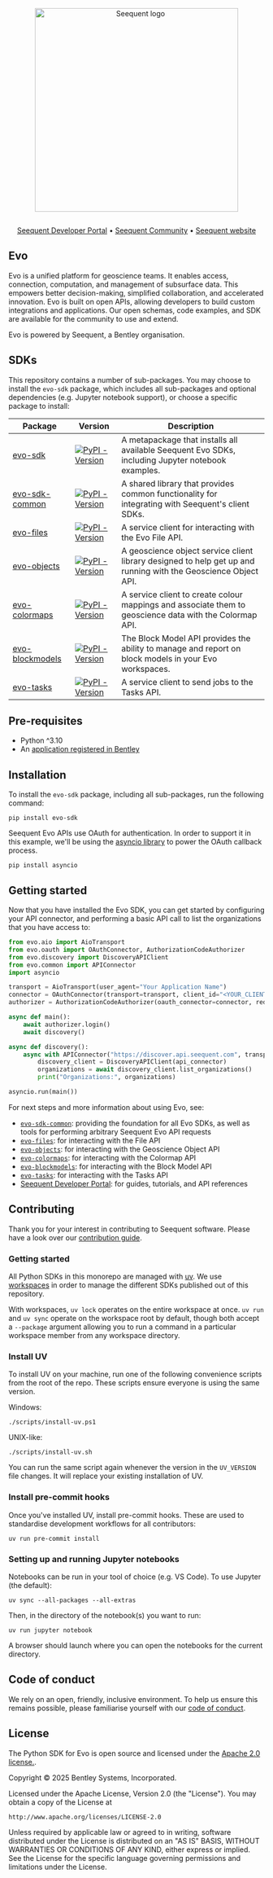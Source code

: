 <p align="center"><a href="https://seequent.com" target="_blank"><picture><source media="(prefers-color-scheme: dark)" srcset="https://developer.seequent.com/img/seequent-logo-dark.svg" alt="Seequent logo" width="400" /><img src="https://developer.seequent.com/img/seequent-logo.svg" alt="Seequent logo" width="400" /></picture></a></p>
<p align="center">
    <a href="https://github.com/SeequentEvo/evo-python-sdk/actions/workflows/run-all-tests.yaml"><img src="https://github.com/SeequentEvo/evo-python-sdk/actions/workflows/run-all-tests.yaml/badge.svg" alt="" /></a>
</p>
<p align="center">
    <a href="https://developer.seequent.com/" target="_blank">Seequent Developer Portal</a>
    &bull; <a href="https://community.seequent.com/group/19-evo" target="_blank">Seequent Community</a>
    &bull; <a href="https://seequent.com" target="_blank">Seequent website</a>
</p>

## Evo

Evo is a unified platform for geoscience teams. It enables access, connection, computation, and management of subsurface data. This empowers better decision-making, simplified collaboration, and accelerated innovation. Evo is built on open APIs, allowing developers to build custom integrations and applications. Our open schemas, code examples, and SDK are available for the community to use and extend.

Evo is powered by Seequent, a Bentley organisation.

## SDKs

This repository contains a number of sub-packages. You may choose to install the `evo-sdk` package, which includes all
sub-packages and optional dependencies (e.g. Jupyter notebook support), or choose a specific package to install:

| Package | Version | Description |
| --- | --- | --- |
| [evo-sdk](README.md) | <a href="https://pypi.org/project/evo-sdk/"><img alt="PyPI - Version" src="https://img.shields.io/pypi/v/evo-sdk" /></a> | A metapackage that installs all available Seequent Evo SDKs, including Jupyter notebook examples. |
| [evo-sdk-common](packages/evo-sdk-common/README.md) | <a href="https://pypi.org/project/evo-sdk-common/"><img alt="PyPI - Version" src="https://img.shields.io/pypi/v/evo-sdk-common" /></a> | A shared library that provides common functionality for integrating with Seequent's client SDKs. |
| [evo-files](packages/evo-files/README.md) | <a href="https://pypi.org/project/evo-files/"><img alt="PyPI - Version" src="https://img.shields.io/pypi/v/evo-files" /></a> | A service client for interacting with the Evo File API. |
| [evo-objects](packages/evo-objects/README.md) | <a href="https://pypi.org/project/evo-objects/"><img alt="PyPI - Version" src="https://img.shields.io/pypi/v/evo-objects" /></a> | A geoscience object service client library designed to help get up and running with the Geoscience Object API. |
| [evo-colormaps](packages/evo-colormaps/README.md)  | <a href="https://pypi.org/project/evo-colormaps/"><img alt="PyPI - Version" src="https://img.shields.io/pypi/v/evo-colormaps" /></a> | A service client to create colour mappings and associate them to geoscience data with the Colormap API.|
| [evo-blockmodels](packages/evo-blockmodels/README.md) | <a href="https://pypi.org/project/evo-blockmodels/"><img alt="PyPI - Version" src="https://img.shields.io/pypi/v/evo-blockmodels" /></a> | The Block Model API provides the ability to manage and report on block models in your Evo workspaces. |
| [evo-tasks](packages/evo-tasks/README.md)  | <a href="https://pypi.org/project/evo-tasks/"><img alt="PyPI - Version" src="https://img.shields.io/pypi/v/evo-tasks" /></a> | A service client to send jobs to the Tasks API.|

## Pre-requisites

* Python ^3.10
* An [application registered in Bentley](https://developer.bentley.com/register/?product=seequent-evo)

## Installation

To install the `evo-sdk` package, including all sub-packages, run the following command:

```shell
pip install evo-sdk
```

Seequent Evo APIs use OAuth for authentication. In order to support it in this example, we'll be using the
[asyncio library](https://pypi.org/project/asyncio/) to power the OAuth callback process.

```shell
pip install asyncio
```

## Getting started

Now that you have installed the Evo SDK, you can get started by configuring your API connector, and performing a
basic API call to list the organizations that you have access to:

```python
from evo.aio import AioTransport
from evo.oauth import OAuthConnector, AuthorizationCodeAuthorizer
from evo.discovery import DiscoveryAPIClient
from evo.common import APIConnector
import asyncio

transport = AioTransport(user_agent="Your Application Name")
connector = OAuthConnector(transport=transport, client_id="<YOUR_CLIENT_ID>")
authorizer = AuthorizationCodeAuthorizer(oauth_connector=connector, redirect_url="http://localhost:3000/signin-callback")

async def main():
    await authorizer.login()
    await discovery()

async def discovery():
    async with APIConnector("https://discover.api.seequent.com", transport, authorizer) as api_connector:
        discovery_client = DiscoveryAPIClient(api_connector)
        organizations = await discovery_client.list_organizations()
        print("Organizations:", organizations)

asyncio.run(main())
```

For next steps and more information about using Evo, see:
* [`evo-sdk-common`](packages/evo-sdk-common/README.md): providing the foundation for all Evo SDKs, as well as tools
  for performing arbitrary Seequent Evo API requests
* [`evo-files`](packages/evo-files/README.md): for interacting with the File API
* [`evo-objects`](packages/evo-objects/README.md): for interacting with the Geoscience Object API
* [`evo-colormaps`](packages/evo-colormaps/README.md): for interacting with the Colormap API
* [`evo-blockmodels`](packages/evo-blockmodels/README.md): for interacting with the Block Model API
* [`evo-tasks`](packages/evo-tasks/README.md): for interacting with the Tasks API
* [Seequent Developer Portal](https://developer.seequent.com/docs/guides/getting-started/quick-start-guide): for guides,
  tutorials, and API references

## Contributing

Thank you for your interest in contributing to Seequent software. Please have a look over our [contribution guide](./CONTRIBUTING.md).

### Getting started

All Python SDKs in this monorepo are managed with [uv](https://docs.astral.sh/uv/).
We use [workspaces](https://docs.astral.sh/uv/concepts/projects/workspaces/) in order to manage the different SDKs
published out of this repository.

With workspaces, `uv lock` operates on the entire workspace at once. `uv run` and `uv sync` operate on the workspace root by default, though both accept a `--package` argument allowing you to run a command in a particular workspace member from any workspace directory.

### Install UV

To install UV on your machine, run one of the following convenience scripts from the root of the repo. These scripts ensure everyone is using the same version.

Windows:
```shell
./scripts/install-uv.ps1
```

UNIX-like:
```shell
./scripts/install-uv.sh
```
You can run the same script again whenever the version in the `UV_VERSION` file changes. It will replace your existing installation of UV.

### Install pre-commit hooks

Once you've installed UV, install pre-commit hooks. These are used to standardise development workflows for all contributors:

```shell
uv run pre-commit install
```

### Setting up and running Jupyter notebooks

Notebooks can be run in your tool of choice (e.g. VS Code). To use Jupyter (the default):

```shell
uv sync --all-packages --all-extras
```

Then, in the directory of the notebook(s) you want to run:

```shell
uv run jupyter notebook
```

A browser should launch where you can open the notebooks for the current directory.

## Code of conduct

We rely on an open, friendly, inclusive environment. To help us ensure this remains possible, please familiarise yourself with our [code of conduct](./CODE_OF_CONDUCT.md).

## License

The Python SDK for Evo is open source and licensed under the [Apache 2.0 license.](./LICENSE.md).

Copyright © 2025 Bentley Systems, Incorporated.

Licensed under the Apache License, Version 2.0 (the "License").
You may obtain a copy of the License at

    http://www.apache.org/licenses/LICENSE-2.0

Unless required by applicable law or agreed to in writing, software
distributed under the License is distributed on an "AS IS" BASIS,
WITHOUT WARRANTIES OR CONDITIONS OF ANY KIND, either express or implied.
See the License for the specific language governing permissions and
limitations under the License.

